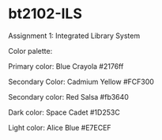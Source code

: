 # bt2102-ILS
Assignment 1: Integrated Library System

Color palette:

Primary color: Blue Crayola #2176ff

Secondary Color: Cadmium Yellow #FCF300

Secondary color: Red Salsa #fb3640

Dark color: Space Cadet #1D253C

Light color: Alice Blue #E7ECEF
